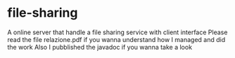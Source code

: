 # file-sharing
A online server that handle a file sharing service with client interface
Please read the file relazione.pdf if you wanna understand how I managed and did the work
Also I pubblished the javadoc if you wanna take a look
